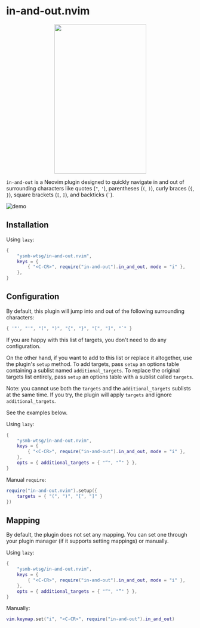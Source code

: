 # in-and-out.nvim

<p align="center">
  <img src="https://github.com/ysmb-wtsg/in-and-out.nvim/assets/85178719/cdfa26ec-6302-4413-b586-781ece8e99c0" width="70%" height="400px" object-fit="cover">
</p>

`in-and-out` is a Neovim plugin designed to quickly navigate in and out of surrounding characters like quotes (`"`, `'`), parentheses (`(`, `)`), curly braces (`{`, `}`), square brackets (`[`, `]`), and backticks (<code>`</code>).

![demo](https://github.com/ysmb-wtsg/in-and-out.nvim/assets/85178719/9b641329-bd71-4931-8ad8-c1051641ccd2)

## Installation

Using `lazy`:

```lua
{
	"ysmb-wtsg/in-and-out.nvim",
	keys = {
		{ "<C-CR>", require("in-and-out").in_and_out, mode = "i" },
	},
}
```

## Configuration

By default, this plugin will jump into and out of the following surrounding characters:

```lua
{ '"', "'", "(", ")", "{", "}", "[", "]", "`" }
```

If you are happy with this list of targets, you don't need to do any configuration.

On the other hand, if you want to add to this list or replace it altogether, use the plugin's `setup` method. To add targets, pass `setup` an options table containing a sublist named `additional_targets`. To replace the original targets list entirely, pass `setup` an options table with a sublist called `targets`.

Note: you cannot use both the `targets` and the `additional_targets` sublists at the same time. If you try, the plugin will apply `targets` and ignore `additional_targets`.

See the examples below.

Using `lazy`:

```lua
{
	"ysmb-wtsg/in-and-out.nvim",
	keys = {
		{ "<C-CR>", require("in-and-out").in_and_out, mode = "i" },
	},
	opts = { additional_targets = { "“", "”" } },
}
```

Manual `require`:

```lua
require("in-and-out.nvim").setup({
	targets = { "(", ")", "[", "]" }
})
```

## Mapping

By default, the plugin does not set any mapping. You can set one through your plugin manager (if it supports setting mappings) or manually.

Using `lazy`:

```lua
{
	"ysmb-wtsg/in-and-out.nvim",
	keys = {
		{ "<C-CR>", require("in-and-out").in_and_out, mode = "i" },
	},
	opts = { additional_targets = { "“", "”" } },
}
```

Manually:

```lua
vim.keymap.set("i", "<C-CR>", require("in-and-out").in_and_out)
```
